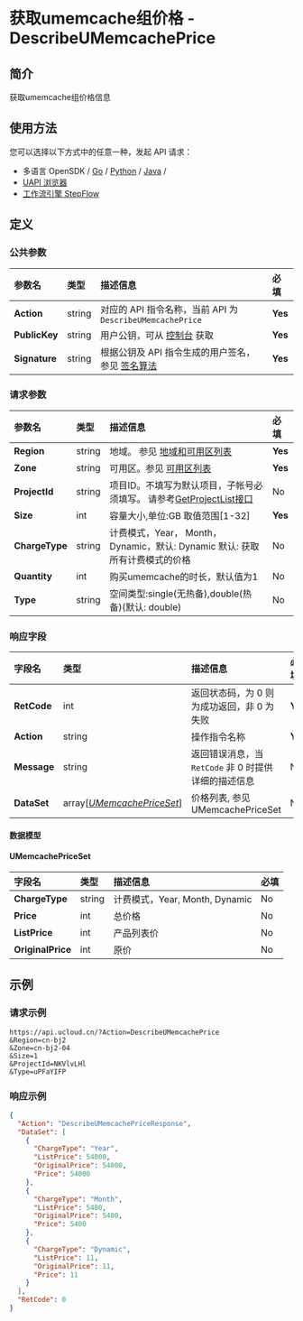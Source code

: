 # 获取umemcache组价格 - DescribeUMemcachePrice

## 简介

获取umemcache组价格信息






## 使用方法

您可以选择以下方式中的任意一种，发起 API 请求：
- 多语言 OpenSDK / [Go](https://github.com/ucloud/ucloud-sdk-go) / [Python](https://github.com/ucloud/ucloud-sdk-python3) / [Java](https://github.com/ucloud/ucloud-sdk-java) /
- [UAPI 浏览器](https://console.ucloud.cn/uapi/detail?id=DescribeUMemcachePrice)
- [工作流引擎 StepFlow](https://console.ucloud.cn/stepflow/manage/)


## 定义

### 公共参数

| 参数名 | 类型 | 描述信息 | 必填 |
|:---|:---|:---|:---|
| **Action**     | string  | 对应的 API 指令名称，当前 API 为 `DescribeUMemcachePrice`                        | **Yes** |
| **PublicKey**  | string  | 用户公钥，可从 [控制台](https://console.ucloud.cn/uapi/apikey) 获取                                             | **Yes** |
| **Signature**  | string  | 根据公钥及 API 指令生成的用户签名，参见 [签名算法](api/summary/signature.md)  | **Yes** |

### 请求参数

| 参数名 | 类型 | 描述信息 | 必填 |
|:---|:---|:---|:---|
| **Region** | string | 地域。 参见 [地域和可用区列表](api/summary/regionlist) |**Yes**|
| **Zone** | string | 可用区。参见 [可用区列表](api/summary/regionlist) |**Yes**|
| **ProjectId** | string | 项目ID。不填写为默认项目，子帐号必须填写。 请参考[GetProjectList接口](api/summary/get_project_list) |No|
| **Size** | int | 容量大小,单位:GB 取值范围[1-32] |**Yes**|
| **ChargeType** | string | 计费模式，Year， Month， Dynamic，默认: Dynamic 默认: 获取所有计费模式的价格 |No|
| **Quantity** | int | 购买umemcache的时长，默认值为1 |No|
| **Type** | string | 空间类型:single(无热备),double(热备)(默认: double) |No|

### 响应字段

| 字段名 | 类型 | 描述信息 | 必填 |
|:---|:---|:---|:---|
| **RetCode** | int | 返回状态码，为 0 则为成功返回，非 0 为失败 |**Yes**|
| **Action** | string | 操作指令名称 |**Yes**|
| **Message** | string | 返回错误消息，当 `RetCode` 非 0 时提供详细的描述信息 |No|
| **DataSet** | array[[*UMemcachePriceSet*](#UMemcachePriceSet)] | 价格列表, 参见 UMemcachePriceSet |No|

#### 数据模型


#### UMemcachePriceSet

| 字段名 | 类型 | 描述信息 | 必填 |
|:---|:---|:---|:---|
| **ChargeType** | string | 计费模式，Year, Month, Dynamic |No|
| **Price** | int | 总价格 |No|
| **ListPrice** | int | 产品列表价 |No|
| **OriginalPrice** | int | 原价 |No|

## 示例

### 请求示例
    
```
https://api.ucloud.cn/?Action=DescribeUMemcachePrice
&Region=cn-bj2
&Zone=cn-bj2-04
&Size=1
&ProjectId=NKVlvLHl
&Type=uPFaYIFP
```

### 响应示例
    
```json
{
  "Action": "DescribeUMemcachePriceResponse",
  "DataSet": [
    {
      "ChargeType": "Year",
      "ListPrice": 54000,
      "OriginalPrice": 54000,
      "Price": 54000
    },
    {
      "ChargeType": "Month",
      "ListPrice": 5400,
      "OriginalPrice": 5400,
      "Price": 5400
    },
    {
      "ChargeType": "Dynamic",
      "ListPrice": 11,
      "OriginalPrice": 11,
      "Price": 11
    }
  ],
  "RetCode": 0
}
```





